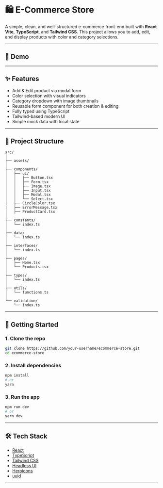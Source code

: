 # 🛍️ E-Commerce Store

A simple, clean, and well-structured e-commerce front-end built with **React Vite**, **TypeScript**, and **Tailwind CSS**. This project allows you to add, edit, and display products with color and category selections.

---

## 📸 Demo

---

## ✨ Features

- Add & Edit product via modal form
- Color selection with visual indicators
- Category dropdown with image thumbnails
- Reusable form component for both creation & editing
- Fully typed using TypeScript
- Tailwind-based modern UI
- Simple mock data with local state

---

## 🧩 Project Structure

```
src/
│
├── assets/
│
├── components/
│   ├── ui/
│   │   ├── Button.tsx
│   │   ├── Form.tsx
│   │   ├── Image.tsx
│   │   ├── Input.tsx
│   │   ├── Modal.tsx
│   │   └── Select.tsx
│   ├── CircleColor.tsx
|   ├── ErrorMessage.tsx
│   ├── ProductCard.tsx
│
├── constants/
│   └── index.ts
│
├── data/
│   └── index.ts
│
├── interfaces/
│   └── index.ts
│
├── pages/
│   ├── Home.tsx
│   └── Products.tsx
│
├── types/
│   └── index.ts
│
├── utils/
│   └── functions.ts
│
└── validation/
    └── index.ts
```

---

## 🚀 Getting Started

### 1. Clone the repo

```bash
git clone https://github.com/your-username/ecommerce-store.git
cd ecommerce-store
```

### 2. Install dependencies

```bash
npm install
# or
yarn
```

### 3. Run the app

```bash
npm run dev
# or
yarn dev
```

---

## 🛠️ Tech Stack

- [React](https://reactjs.org)
- [TypeScript](https://www.typescriptlang.org)
- [Tailwind CSS](https://tailwindcss.com)
- [Headless UI](https://headlessui.com)
- [Heroicons](https://heroicons.com)
- [uuid](https://www.npmjs.com/package/uuid)

---
